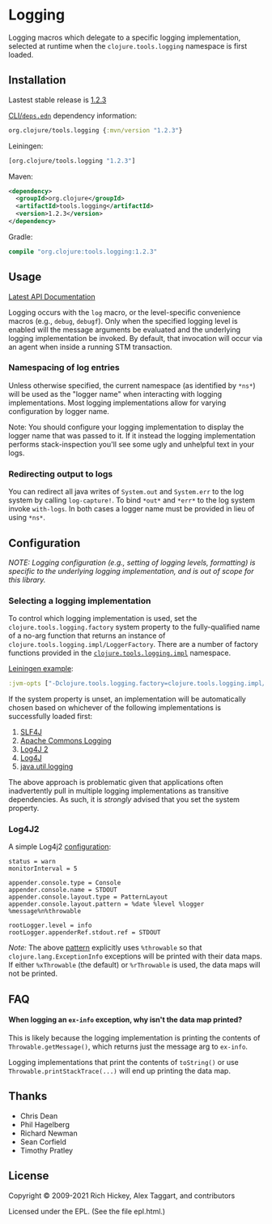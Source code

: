 # Logging

Logging macros which delegate to a specific logging implementation, selected
at runtime when the `clojure.tools.logging` namespace is first loaded.

## Installation

Lastest stable release is [1.2.3]

[CLI/`deps.edn`](https://clojure.org/reference/deps_and_cli) dependency information:
```clojure
org.clojure/tools.logging {:mvn/version "1.2.3"}
```

Leiningen:

```clojure
[org.clojure/tools.logging "1.2.3"]
```

Maven:

```xml
<dependency>
  <groupId>org.clojure</groupId>
  <artifactId>tools.logging</artifactId>
  <version>1.2.3</version>
</dependency>
```

Gradle:

```clojure
compile "org.clojure:tools.logging:1.2.3"
```


## Usage

[Latest API Documentation](https://clojure.github.io/tools.logging)

Logging occurs with the `log` macro, or the level-specific convenience macros
(e.g., `debug`, `debugf`). Only when the specified logging level is enabled will
the message arguments be evaluated and the underlying logging implementation be
invoked. By default, that invocation will occur via an agent when inside a
running STM transaction.

### Namespacing of log entries

Unless otherwise specified, the current namespace (as identified by `*ns*`) will
be used as the "logger name" when interacting with logging implementations. Most
logging implementations allow for varying configuration by logger name.

Note: You should configure your logging implementation to display the logger
name that was passed to it. If it instead the logging implementation performs
stack-inspection you'll see some ugly and unhelpful text in your logs.

### Redirecting output to logs

You can redirect all java writes of `System.out` and `System.err` to the log
system by calling `log-capture!`.  To bind `*out*` and `*err*` to the log system
invoke `with-logs`.  In both cases a logger name must be provided in lieu of
using `*ns*`.

## Configuration

_NOTE: Logging configuration (e.g., setting of logging levels, formatting) is
specific to the underlying logging implementation, and is out of scope for this
library._

### Selecting a logging implementation

To control which logging implementation is used, set the `clojure.tools.logging.factory`
system property to the fully-qualified name of a no-arg function that returns an
instance of `clojure.tools.logging.impl/LoggerFactory`. There are a number of
factory functions provided in the [`clojure.tools.logging.impl`](https://clojure.github.io/tools.logging/#clojure.tools.logging.impl/find-factory)
namespace.

[Leiningen example]:

```clojure
:jvm-opts ["-Dclojure.tools.logging.factory=clojure.tools.logging.impl/slf4j-factory"]
```

If the system property is unset, an implementation will be automatically chosen
based on whichever of the following implementations is successfully loaded first:

1. [SLF4J]
2. [Apache Commons Logging]
3. [Log4J 2]
4. [Log4J]
5. [java.util.logging]

The above approach is problematic given that applications often inadvertently pull
in multiple logging implementations as transitive dependencies. As such, it is
_strongly_ advised that you set the system property.

### Log4J2

A simple Log4j2 [configuration](https://logging.apache.org/log4j/2.x/manual/configuration.html):

```properties
status = warn
monitorInterval = 5

appender.console.type = Console
appender.console.name = STDOUT
appender.console.layout.type = PatternLayout
appender.console.layout.pattern = %date %level %logger %message%n%throwable

rootLogger.level = info
rootLogger.appenderRef.stdout.ref = STDOUT
```

*Note:* The above [pattern](https://logging.apache.org/log4j/2.x/manual/layouts.html#Patterns)
explicitly uses `%throwable` so that `clojure.lang.ExceptionInfo` exceptions
will be printed with their data maps. If either `%xThrowable` (the default) or
`%rThrowable` is used, the data maps will not be printed.

## FAQ

#### When logging an `ex-info` exception, why isn't the data map printed?

This is likely because the logging implementation is printing the contents of
`Throwable.getMessage()`, which returns just the message arg to `ex-info`.

Logging implementations that print the contents of `toString()` or use `Throwable.printStackTrace(...)`
will end up printing the data map.

## Thanks

* Chris Dean
* Phil Hagelberg
* Richard Newman
* Sean Corfield
* Timothy Pratley

## License

Copyright © 2009-2021 Rich Hickey, Alex Taggart, and contributors

Licensed under the EPL. (See the file epl.html.)


[1.2.3]: https://github.com/clojure/tools.logging/tree/v1.2.3
[Leiningen example]: https://github.com/technomancy/leiningen/blob/master/doc/TUTORIAL.md#setting-jvm-options
[SLF4J]: http://www.slf4j.org/
[Apache Commons Logging]: https://commons.apache.org/logging
[Log4J 2]: https://logging.apache.org/log4j/2.x/
[Log4J]: http://logging.apache.org/log4j/1.2/
[java.util.logging]: https://docs.oracle.com/en/java/javase/13/docs/api/java.logging/java/util/logging/package-summary.html 

